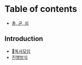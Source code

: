 # Table of contents

* [총, 균, 쇠](README.md)

## Introduction <a href="intro" id="intro"></a>

* [독서모임](intro/undefined.md)
* [진행방식](intro/undefined-1.md)
